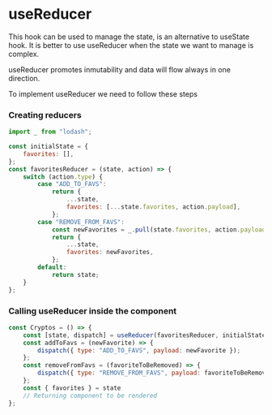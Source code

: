 # useReducer

This hook can be used to manage the state, is an alternative to useState hook. It is better to use useReducer when the state we want to manage is complex.

useReducer promotes inmutability and data will flow always in one direction.

To implement useReducer we need to follow these steps

### Creating reducers

```javascript
import _ from "lodash";

const initialState = {
    favorites: [],
};
const favoritesReducer = (state, action) => {
    switch (action.type) {
        case "ADD_TO_FAVS":
            return {
                ...state,
                favorites: [...state.favorites, action.payload],
            };
        case "REMOVE_FROM_FAVS":
            const newFavorites = _.pull(state.favorites, action.payload);
            return {
                ...state,
                favorites: newFavorites,
            };
        default:
            return state;
    }
};
```

### Calling useReducer inside the component

```javascript
const Cryptos = () => {
    const [state, dispatch] = useReducer(favoritesReducer, initialState);
    const addToFavs = (newFavorite) => {
        dispatch({ type: "ADD_TO_FAVS", payload: newFavorite });
    };
    const removeFromFavs = (favoriteToBeRemoved) => {
        dispatch({ type: "REMOVE_FROM_FAVS", payload: favoriteToBeRemoved });
    };
    const { favorites } = state
    // Returning component to be rendered
};
```


